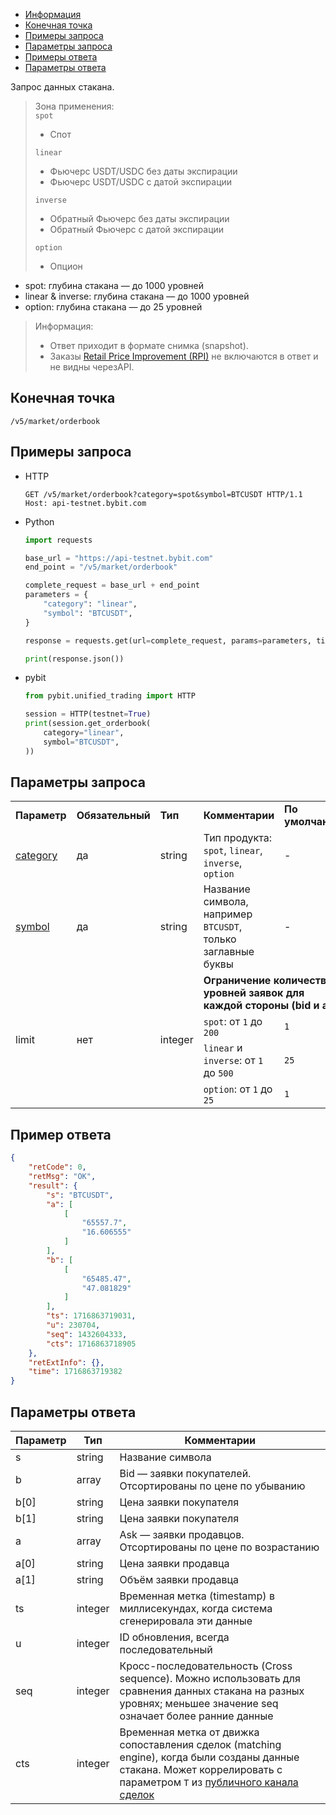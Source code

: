 - [Информация](#информация)
- [Конечная точка](#конечная-точка)
- [Примеры запроса](#примеры-запроса)
- [Параметры запроса](#параметры-запроса)
- [Примеры ответа](#примеры-ответа)
- [Параметры ответа](#параметры-ответа)

<a id="информация"></a>

Запрос данных стакана.

>Зона применения:  
>`spot`  
>  - Спот
>
>`linear`  
>  - Фьючерс USDT/USDC без даты экспирации  
>  - Фьючерс USDT/USDC с датой экспирации
>
>`inverse`  
>  - Обратный Фьючерс без даты экспирации
>  - Обратный Фьючерс с датой экспирации
>
>`option`  
>  - Опцион

- spot: глубина стакана — до 1000 уровней  
- linear & inverse: глубина стакана — до 1000 уровней  
- option: глубина стакана — до 25 уровней

>Информация:  
>
>- Ответ приходит в формате снимка (snapshot).
>- Заказы [Retail Price Improvement (RPI)](https://www.bybit.com/en/help-center/article/Retail-Price-Improvement-RPI-Order)
> не включаются в ответ и не видны черезAPI.

<a id="конечная-точка"></a>

## Конечная точка

`/v5/market/orderbook`

<a id="примеры-запроса"></a>

## Примеры запроса

- HTTP

  ```http
  GET /v5/market/orderbook?category=spot&symbol=BTCUSDT HTTP/1.1
  Host: api-testnet.bybit.com
  ```

- Python

  ```python
  import requests

  base_url = "https://api-testnet.bybit.com"
  end_point = "/v5/market/orderbook"

  complete_request = base_url + end_point
  parameters = {
      "category": "linear",
      "symbol": "BTCUSDT",
  }
  
  response = requests.get(url=complete_request, params=parameters, timeout=10)

  print(response.json())
  ```

- pybit

  ```python
  from pybit.unified_trading import HTTP

  session = HTTP(testnet=True)
  print(session.get_orderbook(
      category="linear",
      symbol="BTCUSDT",
  ))
  ```

<a id="параметры-запроса"></a>

## Параметры запроса

<table class="iksweb">
		<tr>
			<td><b>Параметр</b></td>
			<td><b>Обязательный</b></td>
			<td><b>Тип</b></td>
			<td><b>Комментарии</b></td>
			<td><b>По умолчанию</b></td>
		</tr>
		<tr>
			<td><a href="../20.Определения значений в запросах и ответах.md#category">category</a></td>
			<td>да</td>
			<td>string</td>
			<td>Тип продукта: <code>spot</code>, <code>linear</code>, <code>inverse</code>, <code>option</code></td>
			<td>-</td>
		</tr>
		<tr>
			<td><a href="../20.Определения значений в запросах и ответах.md#symbol">symbol</a></td>
			<td>да</td>
			<td>string</td>
			<td>Название символа, например <code>BTCUSDT</code>, только заглавные буквы</td>
			<td>-</td>
		</tr>
		<tr>
			<td rowspan="4">limit</td>
			<td rowspan="4">нет</td>
			<td rowspan="4">integer</td>
			<td colspan="2"><b>Ограничение количества уровней заявок для каждой стороны (bid и ask)</b></td>
		</tr>
		<tr>
			<td><code>spot</code>: от <code>1</code> до <code>200</code></td>
			<td><code>1</code></td>
		</tr>
		<tr>
			<td><code>linear</code> и <code>inverse</code>: от <code>1</code> до <code>500</code></td>
			<td><code>25</code></td>
		</tr>
		<tr>
			<td><code>option</code>: от <code>1</code> до <code>25</code></td>
			<td><code>1</code></td>
		</tr>
</table>

<a id="примеры-ответа"></a>

## Пример ответа

```json
{
    "retCode": 0,
    "retMsg": "OK",
    "result": {
        "s": "BTCUSDT",
        "a": [
            [
                "65557.7",
                "16.606555"
            ]
        ],
        "b": [
            [
                "65485.47",
                "47.081829"
            ]
        ],
        "ts": 1716863719031,
        "u": 230704,
        "seq": 1432604333,
        "cts": 1716863718905
    },
    "retExtInfo": {},
    "time": 1716863719382
}
```

<a id="параметры-ответа"></a>

## Параметры ответа

|Параметр  |Тип       |Комментарии                                                                                                                                                                 |
|----------|----------|----------------------------------------------------------------------------------------------------------------------------------------------------------------------------|
|s         |string    |Название символа                                                                                                                                                            |
|b         |array     |Bid — заявки покупателей. Отсортированы по цене по убыванию                                                                                                                 |
|b[0]      |string    |Цена заявки покупателя                                                                                                                                                      |
|b[1]      |string    |Цена заявки покупателя                                                                                                                                                      |
|a         |array     |Ask — заявки продавцов. Отсортированы по цене по возрастанию                                                                                                                |
|a[0]      |string    |Цена заявки продавца                                                                                                                                                        |
|a[1]      |string    |Объём заявки продавца                                                                                                                                                       |
|ts        |integer   |Временная метка (timestamp) в миллисекундах, когда система сгенерировала эти данные                                                                                         |
|u         |integer   |ID обновления, всегда последовательный                                                                                                                                      |
|seq       |integer   |Кросс-последовательность (Cross sequence). Можно использовать для сравнения данных стакана на разных уровнях; меньшее значение seq означает более ранние данные             |
|cts       |integer   |Временная метка от движка сопоставления сделок (matching engine), когда были созданы данные стакана. Может коррелировать с параметром `T` из [публичного канала сделок](#)    |
